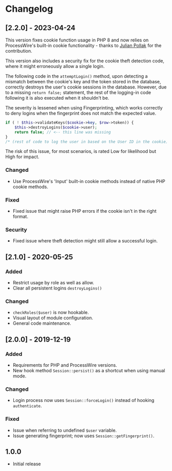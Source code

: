 # Changelog


## [2.2.0] - 2023-04-24

This version fixes cookie function usage in PHP 8 and now relies on ProcessWire's
built-in cookie functionality - thanks to [Julian Pollak](https://github.com/poljpocket)
for the contribution.

This version also includes a security fix for the cookie theft detection code,
where it might erroneously allow a single login.

The following code in the `attemptLogin()` method, upon detecting a mismatch
between the cookie's key and the token stored in the database, correctly destroys
the user's cookie sessions in the database. However, due to a missing
`return false;` statement, the rest of the logging-in code following it is also
executed when it shouldn't be.

The severity is lessened when using Fingerprinting, which works correctly to
deny logins when the fingerprint does not match the expected value.

```php
if ( ! $this->validateKeys($cookie->key, $row->token)) {
	$this->destroyLogins($cookie->user);
	return false; // <-- this line was missing
}
/* (rest of code to log the user in based on the User ID in the cookie) */
```

The risk of this issue, for most scenarios, is rated Low for likelihood but
High for impact.


### Changed
- Use ProcessWire's 'Input' built-in cookie methods instead of native PHP cookie methods.

### Fixed
- Fixed issue that might raise PHP errors if the cookie isn't in the right format.

### Security
- Fixed issue where theft detection might still allow a successful login.


## [2.1.0] - 2020-05-25

### Added
- Restrict usage by role as well as allow.
- Clear all persistent logins `destroyLogins()`

### Changed
- `checkRoles($user)` is now hookable.
- Visual layout of module configuration.
- General code maintenance.


## [2.0.0] - 2019-12-19

### Added
- Requirements for PHP and ProcessWire versions.
- New hook method `Session::persist()` as a shortcut when using manual mode.

### Changed
- Login process now uses `Session::forceLogin()` instead of hooking `authenticate`.

### Fixed
- Issue when referring to undefined `$user` variable.
- Issue generating fingerprint; now uses `Session::getFingerprint()`.


## 1.0.0

- Initial release

